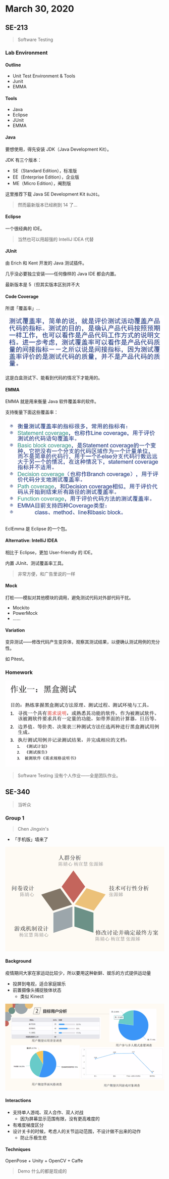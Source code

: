 # March 30, 2020

## SE-213

> Software Testing

### Lab Environment

#### Outline

* Unit Test Environment & Tools
* Junit
* EMMA

#### Tools

* Java
* Eclipse
* JUnit
* EMMA

#### Java

要想使用，得先安装 JDK（Java Development Kit）。

JDK 有三个版本：

* SE（Standard Edition），标准版
* EE（Enterprise Edition），企业版
* ME（Micro Edition），阉割版

这里推荐下载 Java SE Development Kit `8u201`。

> 然而最新版本已经刷到 14 了…

#### Eclipse

一个很经典的 IDE。

> 当然也可以用超强的 IntelliJ IDEA 代替

#### JUnit

由 Erich 和 Kent 开发的 Java 测试插件。

几乎没必要独立安装——任何像样的 Java IDE 都会内置。

最新版本是 5（但其实版本区别并不大

#### Code Coverage

所谓「覆盖率」…

![image-20200330082357707](30.assets/image-20200330082357707.png)

这是白盒测试下、能看到代码的情况下才能用的。

#### EMMA

EMMA 就是用来衡量 Java 软件覆盖率的软件。

支持衡量下面这些覆盖率：

![image-20200330082553061](30.assets/image-20200330082553061.png)

EclEmma 是 Eclipse 的一个包。

#### Alternative: IntelliJ IDEA

相比于 Eclipse，更加 User-friendly 的 IDE。

内置 JUnit、测试覆盖率工具。

> 非常方便，和广告里说的一样

#### Mock

打桩——模拟对其他模块的调用，避免测试代码对外部代码干扰。

* Mockito
* PowerMock
* ……

#### Variation

变异测试——修改代码产生变异体，观察其测试结果，以便确认测试用例的充分性。

如 Pitest。

### Homework

![image-20200330085802991](30.assets/image-20200330085802991.png)

> Software Testing 没有个人作业——全是团队作业。

## SE-340

> 当听众

### Group 1

> Chen Jingxin's

* 「手机版」墙来了

![image-20200330100700396](30.assets/image-20200330100700396.png)

#### Background

疫情期间大家在家运动比较少，所以要用这种新鲜、娱乐的方式提供运动量

* 投屏到电视，适合家庭娱乐
* 前置摄像头捕捉肢体状态
  * 类似 Kinect

![image-20200330100843453](30.assets/image-20200330100843453.png)

#### Interactions

* 支持单人游戏、双人合作、双人对战
  * 因为屏幕显示范围有限，没有更高难度的
* 有难度梯度区分
* 设计关卡的时候，考虑人的关节运动范围，不设计做不出来的动作
  * 防止乐极生悲

#### Techniques

OpenPose + Unity + OpenCV + Caffe

> Demo 什么的都是现成的


